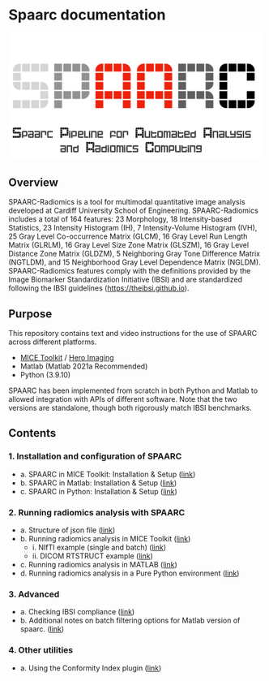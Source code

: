 # Spaarc documentation


<img src="attachments/spaarclogo.png" width="500">


## Overview

SPAARC-Radiomics is a tool for multimodal quantitative image analysis developed at Cardiff University School of 
Engineering. SPAARC-Radiomics includes a total of 164 features: 23 Morphology, 
18 Intensity-based Statistics, 23 Intensity Histogram (IH), 7 Intensity-Volume Histogram (IVH),
25 Gray Level Co-occurrence Matrix (GLCM), 16 Gray Level Run Length Matrix (GLRLM), 
16 Gray Level Size Zone Matrix (GLSZM), 16 Gray Level Distance Zone Matrix (GLDZM), 
5 Neighboring Gray Tone Difference Matrix (NGTLDM), and 15 Neighborhood Gray Level 
Dependence Matrix (NGLDM). SPAARC-Radiomics features comply with the definitions provided 
by the Image Biomarker Standardization Initiative (IBSI) and are standardized following the 
IBSI guidelines (https://theibsi.github.io).


## Purpose
This repository contains text and video instructions for the use of SPAARC across different platforms.


- [MICE Toolkit](https://micetoolkit.com) / [Hero Imaging](http://heroimaging.com/spaarc) 
- Matlab (Matlab 2021a Recommended)
- Python (3.9.10)


SPAARC has been implemented from scratch in both Python and Matlab to allowed integration with APIs of
different software. Note that the two versions are standalone, though both rigorously match IBSI benchmarks.

## Contents 

### 1. Installation and configuration of SPAARC
 
- a. SPAARC in MICE Toolkit: Installation & Setup ([link](1_a_SPAARC_MICE_installation_and_setup.md))
- b. SPAARC in Matlab: Installation & Setup  ([link](1_b_SPAARC_MATLAB_installation_and_setup.md))
- c. SPAARC in Python: Installation & Setup ([link](1_c_SPAARC_run_python_from_command_line.md))

### 2. Running radiomics analysis with SPAARC

- a. Structure of json file ([link](2_a_SPAARC_json_config.md))
- b. Running radiomics analysis in MICE Toolkit  ([link](2_b_SPAARC_MICE_Demo.md))
  - i. NIfTI example (single and batch) ([link](2_b_SPAARC_MICE_Demo.md))
  - ii. DICOM RTSTRUCT example ([link](2_b_SPAARC_MICE_Demo.md))
- c. Running radiomics analysis in MATLAB ([link](2_c_Running_radiomics_analysis_in_MATLAB.md))
- d. Running radiomics analysis in a Pure Python environment ([link](1_c_SPAARC_run_python_from_command_line.md))


### 3. Advanced 

- a. Checking IBSI compliance ([link](3_a_ibsi_benchmark_check.md))
- b. Additional notes on batch filtering options for Matlab version of spaarc. ([link](3_b_more_on_filters.md))



### 4. Other utilities

- a. Using the Conformity Index plugin ([link](conformity_index_plugin.md))



<br><br><br><br><br><br><br><br><br><br><br><br><br><br><br><br><br><br><br><br><br><br><br><br><br><br>



